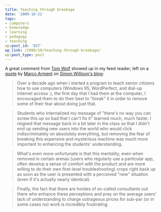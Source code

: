 ```yaml
---
title: Teaching through breakage
date: '2009-10-21'
tags:
- computers
- knowledge
- learning
- pedagogy
- teaching
wp:post_id: '837'
wp_link: /2009/10/teaching-through-breakage/
wp:post_type: post
---
```


A great comment from [Tom Wolf](http://nonprofitable.org/) showed up in my feed reader; left on a [quote](http://simonwillison.net/2009/Oct/19/upgrades/) by [Marco Arment](http://www.marco.org/217159338) on [Simon Willison's blog](http://simonwillison.net/2009/Oct/19/upgrades/):

> Over a decade ago when I started a program to teach senior citizens how to use computers (Windows 95, WordPerfect, and dial-up internet access :), the first day that I had them at the computer, I encouraged them to do their best to "break" it in order to remove some of their fear about doing just that.

>

> Students who internalized my message of "there's no way you can screw this up so bad that I can't fix it" learned much, much faster. I reigned that message back in a bit later in the class so that I didn't end up sending new users into the world who would click indiscriminately on absolutely everything, but removing the fear of breaking this expensive and mysterious machine was much more important to enhancing the students' understanding.

>

> What's even more unfortunate is that this mentality, even when removed in certain arenas (users who regularly use a particular app, often develop a sense of comfort with the product and are more willing to do their own first-level troubleshooting) crops right back up as soon as the user is presented with a perceived "new" situation (even if it's actually nearly identical).

>

> Finally, the fact that there are hordes of so-called consultants out there who enhance these perceptions and prey on the average users' lack of understanding to charge outrageous prices for sub-par (or in some cases no) work is incredibly frustrating.
